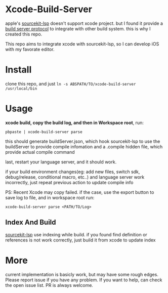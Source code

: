 # Xcode-Build-Server

apple's [sourcekit-lsp](https://github.com/apple/sourcekit-lsp) doesn't support xcode project. but I found it provide a [build server protocol](https://build-server-protocol.github.io/docs/specification.html) to integrate with other build system. this is why I created this repo.

This repo aims to integrate xcode with sourcekit-lsp, so I can develop iOS with my favorate editor.

# Install
clone this repo, and just `ln -s ABSPATH/TO/xcode-build-server /usr/local/bin`

# Usage
**xcode build, copy the build log, and then in Workspace root**, run:

`pbpaste | xcode-build-server parse`

this should generate buildServer.json, which hook sourcekit-lsp to use the buildServer to provide compile infomation
and a .compile hidden file, which provide actual compile command

last, restart your language server, and it should work.

if your build environment changes(eg: add new files, switch sdk, debug/release, conditional macro, etc..) and language server work incorrectly, just repeat previous action to update compile info

PS: Recent Xcode may copy failed. if the case, use the export button to save log to file, and in workspace root run:

`xcode-build-server parse <PATH/TO/Log>`

## Index And Build
[sourcekit-lsp](https://github.com/apple/sourcekit-lsp#indexing-while-building) use indexing while build.
if you found find definition or references is not work correctly, just build it from xcode to update index

# More

current implementation is basicly work, but may have some rough edges. Please report issue if you have any problem. If you want to help, can check the open issue list. PR is always welcome.
